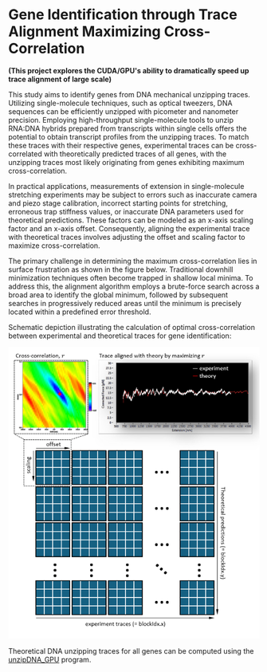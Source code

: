 # Gene Identification through Trace Alignment Maximizing Cross-Correlation

**(This project explores the CUDA/GPU's ability to dramatically speed up trace alignment of large scale)** 

This study aims to identify genes from DNA mechanical unzipping traces. Utilizing single-molecule techniques, such as optical tweezers, DNA sequences can be efficiently unzipped with picometer and nanometer precision. Employing high-throughput single-molecule tools to unzip RNA:DNA hybrids prepared from transcripts within single cells offers the potential to obtain transcript profiles from the unzipping traces. To match these traces with their respective genes, experimental traces can be cross-correlated with theoretically predicted traces of all genes, with the unzipping traces most likely originating from genes exhibiting maximum cross-correlation.

In practical applications, measurements of extension in single-molecule stretching experiments may be subject to errors such as inaccurate camera and piezo stage calibration, incorrect starting points for stretching, erroneous trap stiffness values, or inaccurate DNA parameters used for theoretical predictions. These factors can be modeled as an x-axis scaling factor and an x-axis offset. Consequently, aligning the experimental trace with theoretical traces involves adjusting the offset and scaling factor to maximize cross-correlation.

The primary challenge in determining the maximum cross-correlation lies in surface frustration as shown in the figure below. Traditional downhill minimization techniques often become trapped in shallow local minima. To address this, the alignment algorithm employs a brute-force search across a broad area to identify the global minimum, followed by subsequent searches in progressively reduced areas until the minimum is precisely located within a predefined error threshold.

Schematic depiction illustrating the calculation of optimal cross-correlation between experimental and theoretical traces for gene identification:  

![image](reference/schematics.png)

Theoretical DNA unzipping traces for all genes can be computed using the [unzipDNA_GPU](https://github.com/Taomihog/unzipDNA_GPU) program.
